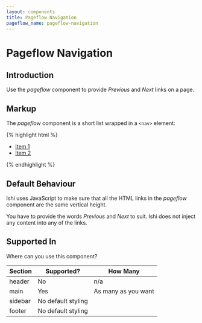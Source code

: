 ```yaml
---
layout: components
title: Pageflow Navigation
pageflow_name: pageflow-navigation
---
```


# Pageflow Navigation

## Introduction

Use the _pageflow_ component to provide _Previous_ and _Next_ links on a page.

## Markup

The _pageflow_ component is a short list wrapped in a `<nav>` element:

{% highlight html %}
<nav class="pageflow">
    <ul>
        <li><a href="link-to-previous-page">Item 1</a></li>
        <li><a href="link-to-next-page">Item 2</a></li>
    </ul>
</nav>
{% endhighlight %}

## Default Behaviour

Ishi uses JavaScript to make sure that all the HTML links in the _pageflow_ component are the same vertical height.

You have to provide the words _Previous_ and _Next_ to suit. Ishi does not inject any content into any of the links.

## Supported In

Where can you use this component?

Section | Supported? | How Many
--------|------------| --------
header | No | n/a
main | Yes | As many as you want
sidebar | No default styling |
footer | No default styling |